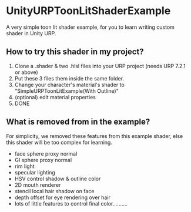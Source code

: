 # UnityURPToonLitShaderExample
A very simple toon lit shader example, for you to learn writing custom shader in Unity URP.

How to try this shader in my project?
-------------------
1. Clone a .shader & two .hlsl files into your URP project (needs URP 7.2.1 or above)
2. Put these 3 files them inside the same folder.
3. Change your character's material's shader to "SimpleURPToonLitExample(With Outline)"
4. (optional) edit material properties
5. DONE

What is removed from in the example?
-------------------
For simplicity, we removed these features from this example shader, else this shader will be too complex for learning.
- face sphere proxy normal
- GI sphere proxy normal
- rim light
- specular lighting
- HSV control shadow & outline color
- 2D mouth renderer
- stencil local hair shadow on face
- depth offset for eye rendering over hair
- lots of little features to control final color..........

